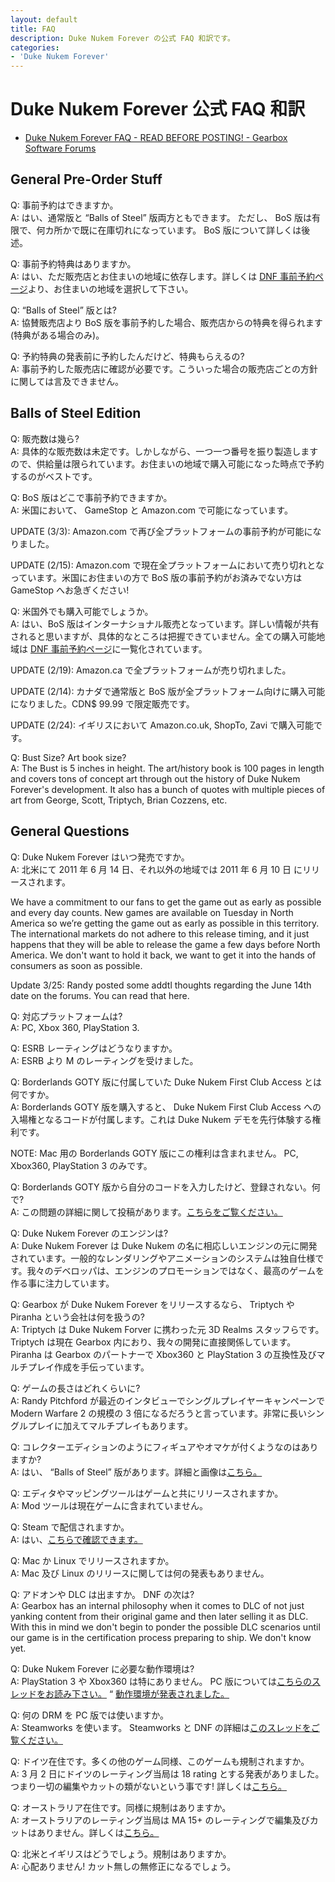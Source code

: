 ```yaml
---
layout: default
title: FAQ
description: Duke Nukem Forever の公式 FAQ 和訳です。
categories:
- 'Duke Nukem Forever'
---
```


Duke Nukem Forever 公式 FAQ 和訳
================================

* [Duke Nukem Forever FAQ - READ BEFORE POSTING! - Gearbox Software Forums](http://gbxforums.gearboxsoftware.com/showthread.php?t=114432)

General Pre-Order Stuff
-----------------------

Q: 事前予約はできますか。  
A: はい、通常版と &ldquo;Balls of Steel&rdquo; 版両方ともできます。 ただし、 BoS 版は有限で、何カ所かで既に在庫切れになっています。 BoS 版について詳しくは後述。

Q: 事前予約特典はありますか。  
A: はい、ただ販売店とお住まいの地域に依存します。詳しくは [DNF 事前予約ページ](http://www.dukenukemforever.com/preorder/)より、お住まいの地域を選択して下さい。

Q: &ldquo;Balls of Steel&rdquo; 版とは?  
A: 協賛販売店より BoS 版を事前予約した場合、販売店からの特典を得られます (特典がある場合のみ)。

Q: 予約特典の発表前に予約したんだけど、特典もらえるの?  
A: 事前予約した販売店に確認が必要です。こういった場合の販売店ごとの方針に関しては言及できません。

Balls of Steel Edition
----------------------

Q: 販売数は幾ら?  
A: 具体的な販売数は未定です。しかしながら、一つ一つ番号を振り製造しますので、供給量は限られています。お住まいの地域で購入可能になった時点で予約するのがベストです。

Q: BoS 版はどこで事前予約できますか。  
A: 米国において、 GameStop と Amazon.com で可能になっています。

UPDATE (3/3): Amazon.com で再び全プラットフォームの事前予約が可能になりました。

UPDATE (2/15): Amazon.com で現在全プラットフォームにおいて売り切れとなっています。米国にお住まいの方で BoS 版の事前予約がお済みでない方は GameStop へお急ぎください!

Q: 米国外でも購入可能でしょうか。  
A: はい、BoS 版はインターナショナル販売となっています。詳しい情報が共有されると思いますが、具体的なところは把握できていません。全ての購入可能地域は [DNF 事前予約ページ](http://www.dukenukemforever.com/preorder/)に一覧化されています。

UPDATE (2/19): Amazon.ca で全プラットフォームが売り切れました。

UPDATE (2/14): カナダで通常版と BoS 版が全プラットフォーム向けに購入可能になりました。CDN$ 99.99 で限定販売です。

UPDATE (2/24): イギリスにおいて Amazon.co.uk, ShopTo, Zavi で購入可能です。

Q: Bust Size? Art book size?  
A: The Bust is 5 inches in height. The art/history book is 100 pages in length and covers tons of concept art through out the history of Duke Nukem Forever's development. It also has a bunch of quotes with multiple pieces of art from George, Scott, Triptych, Brian Cozzens, etc.

General Questions
-----------------

Q: Duke Nukem Forever はいつ発売ですか。  
A: 北米にて 2011 年 6 月 14 日、それ以外の地域では 2011 年 6 月 10 日 にリリースされます。

We have a commitment to our fans to get the game out as early as possible and every day counts. New games are available on Tuesday in North America so we’re getting the game out as early as possible in this territory. The international markets do not adhere to this release timing, and it just happens that they will be able to release the game a few days before North America. We don't want to hold it back, we want to get it into the hands of consumers as soon as possible.

Update 3/25: Randy posted some addtl thoughts regarding the June 14th date on the forums. You can read that here.

Q: 対応プラットフォームは?  
A: PC, Xbox 360, PlayStation 3.

Q: ESRB レーティングはどうなりますか。  
A: ESRB より M のレーティングを受けました。 

Q: Borderlands GOTY 版に付属していた Duke Nukem First Club Access とは何ですか。  
A: Borderlands GOTY 版を購入すると、 Duke Nukem First Club Access への入場権となるコードが付属します。これは Duke Nukem デモを先行体験する権利です。

NOTE: Mac 用の Borderlands GOTY 版にこの権利は含まれません。 PC, Xbox360, PlayStation 3 のみです。

Q: Borderlands GOTY 版から自分のコードを入力したけど、登録されない。何で?  
A: この問題の詳細に関して投稿があります。[こちらをご覧ください。](http://gbxforums.gearboxsoftware.com/showpost.php?p=2116809&postcount=861)

Q: Duke Nukem Forever のエンジンは?  
A: Duke Nukem Forever は Duke Nukem の名に相応しいエンジンの元に開発されています。一般的なレンダリングやアニメーションのシステムは独自仕様です。我々のデベロッパは、エンジンのプロモーションではなく、最高のゲームを作る事に注力しています。

Q: Gearbox が Duke Nukem Forever をリリースするなら、 Triptych や Piranha という会社は何を扱うの?  
A: Triptych は Duke Nukem Forver に携わった元 3D Realms スタッフらです。Triptych は現在 Gearbox 内におり、我々の開発に直接関係しています。Piranha は Gearbox のパートナーで Xbox360 と PlayStation 3 の互換性及びマルチプレイ作成を手伝っています。

Q: ゲームの長さはどれくらいに?  
A: Randy Pitchford が最近のインタビューでシングルプレイヤーキャンペーンで Modern Warfare 2 の規模の 3 倍になるだろうと言っています。非常に長いシングルプレイに加えてマルチプレイもあります。

Q: コレクターエディションのようにフィギュアやオマケが付くようなのはありますか?  
A: はい、 &ldquo;Balls of Steel&rdquo; 版があります。詳細と画像は[こちら。](http://www.gearboxity.com/content/view/606/36/)

Q: エディタやマッピングツールはゲームと共にリリースされますか。  
A: Mod ツールは現在ゲームに含まれていません。

Q: Steam で配信されますか。  
A: はい、[こちらで確認できます。](http://gbxforums.gearboxsoftware.com/showthread.php?t=117553)

Q: Mac か Linux でリリースされますか。  
A: Mac 及び Linux のリリースに関しては何の発表もありません。

Q: アドオンや DLC は出ますか。 DNF の次は?  
A: Gearbox has an internal philosophy when it comes to DLC of not just yanking content from their original game and then later selling it as DLC. With this in mind we don't begin to ponder the possible DLC scenarios until our game is in the certification process preparing to ship. We don't know yet.

Q: Duke Nukem Forever に必要な動作環境は?  
A: PlayStation 3 や Xbox360 は特にありません。 PC 版については[こちらのスレッドをお読み下さい。](http://gbxforums.gearboxsoftware.com/showthread.php?t=120746) &ldquo; [動作環境が発表されました。](./dnf-outline.html)

Q: 何の DRM を PC 版では使いますか。  
A: Steamworks を使います。 Steamworks と DNF の詳細は[このスレッドをご覧ください。](http://gbxforums.gearboxsoftware.com/showthread.php?t=117553)

Q: ドイツ在住です。多くの他のゲーム同様、このゲームも規制されますか。  
A: 3 月 2 日にドイツのレーティング当局は 18 rating とする発表がありました。つまり一切の編集やカットの類がないという事です! 詳しくは[こちら。](http://gbxforums.gearboxsoftware.com/showthread.php?t=118165)

Q: オーストラリア在住です。同様に規制はありますか。  
A: オーストラリアのレーティング当局は MA 15+ のレーティングで編集及びカットはありません。詳しくは[こちら。](http://gbxforums.gearboxsoftware.com/showthread.php?t=117556)

Q: 北米とイギリスはどうでしょう。規制はありますか。  
A: 心配ありません! カット無しの無修正になるでしょう。
